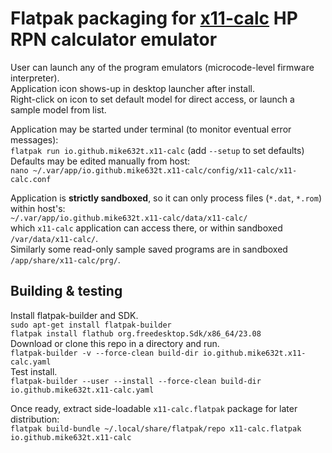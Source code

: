 # Flatpak packaging for [x11-calc](https://github.com/mike632t/x11-calc) HP RPN calculator emulator

User can launch any of the program emulators (microcode-level firmware interpreter).\
Application icon shows-up in desktop launcher after install.\
Right-click on icon to set default model for direct access, or launch a sample model from list.

Application may be started under terminal (to monitor eventual error messages):\
`flatpak run io.github.mike632t.x11-calc` (add `--setup` to set defaults)\
Defaults may be edited manually from host:\
`nano ~/.var/app/io.github.mike632t.x11-calc/config/x11-calc/x11-calc.conf`

Application is **strictly sandboxed**, so it can only process files (`*.dat`, `*.rom`) within host's:\
`~/.var/app/io.github.mike632t.x11-calc/data/x11-calc/`\
which `x11-calc` application can access there, or within sandboxed `/var/data/x11-calc/`.\
Similarly some read-only sample saved programs are in sandboxed `/app/share/x11-calc/prg/`.

## Building & testing
Install flatpak-builder and SDK.\
`sudo apt-get install flatpak-builder`\
`flatpak install flathub org.freedesktop.Sdk/x86_64/23.08`\
Download or clone this repo in a directory and run.\
`flatpak-builder -v --force-clean build-dir io.github.mike632t.x11-calc.yaml`\
Test install.\
`flatpak-builder --user --install --force-clean build-dir io.github.mike632t.x11-calc.yaml`

Once ready, extract side-loadable `x11-calc.flatpak` package for later distribution:\
`flatpak build-bundle ~/.local/share/flatpak/repo x11-calc.flatpak io.github.mike632t.x11-calc`

